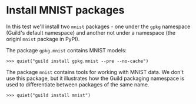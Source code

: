 # Install MNIST packages

In this test we'll install two `mnist` packages - one under the `gpkg`
namespace (Guild's default namespace) and another not under a
namespace (the originl `mnist` package in PyPI).

The package `gpkg.mnist` contains MNIST models:

    >>> quiet("guild install gpkg.mnist --pre --no-cache")

The package `mnist` contains tools for working with MNIST data. We
don't use this package, but it illustrates how the Guild packaging
namespace is used to differentiate between packages of the same name.

    >>> quiet("guild install mnist")
